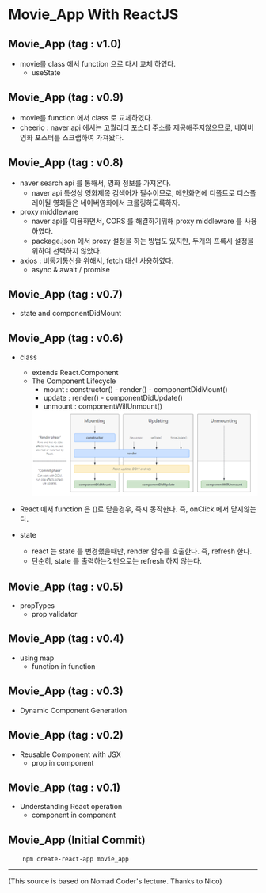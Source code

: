# Movie_App With ReactJS

## Movie_App (tag : v1.0)
- movie를 class 에서 function 으로 다시 교체 하였다.
    - useState

## Movie_App (tag : v0.9)
- movie를 function  에서 class 로 교체하였다.
- cheerio : naver api 에서는 고퀄리티 포스터 주소를 제공해주지않으므로, 네이버영화 포스터를 스크랩하여 가져왔다.

## Movie_App (tag : v0.8)
- naver search api 를 통해서, 영화 정보를 가져온다.
    - naver api 특성상 영화제목 검색어가 필수이므로, 메인화면에 디폴트로 디스플레이될 영화들은 네이버영화에서 크롤링하도록하자.
- proxy middleware
    - naver api를 이용하면서, CORS 를 해결하기위해 proxy middleware 를 사용하였다.
    - package.json 에서 proxy 설정을 하는 방법도 있지만, 두개의 프록시 설정을 위하여 선택하지 않았다.
- axios : 비동기통신을 위해서, fetch 대신 사용하였다.
    - async & await  / promise

## Movie_App (tag : v0.7)
- state and componentDidMount 

## Movie_App (tag : v0.6)
- class
    - extends React.Component
    - The Component Lifecycle
        - mount : constructor() - render() - componentDidMount()
        - update : render() - componentDidUpdate()
        - unmount : componentWillUnmount()
        <img src="./storage/The Component Lifecycle.PNG">

- React 에서 function 은 ()로 닫을경우, 즉시 동작한다. 즉, onClick 에서 닫지않는다.
- state
    - react 는 state 를 변경했을때만, render 함수를 호출한다. 즉, refresh 한다.
    - 단순히, state 를 출력하는것만으로는 refresh 하지 않는다.


## Movie_App (tag : v0.5)
- propTypes
    - prop validator

## Movie_App (tag : v0.4)
- using map
    - function in function

## Movie_App (tag : v0.3)
- Dynamic Component Generation

## Movie_App (tag : v0.2)
- Reusable Component with JSX
    - prop in component

## Movie_App (tag : v0.1)
- Understanding React operation
    - component in component

## Movie_App (Initial Commit)
```
    npm create-react-app movie_app
```
---
(This source is based on Nomad Coder's lecture. Thanks to Nico)
